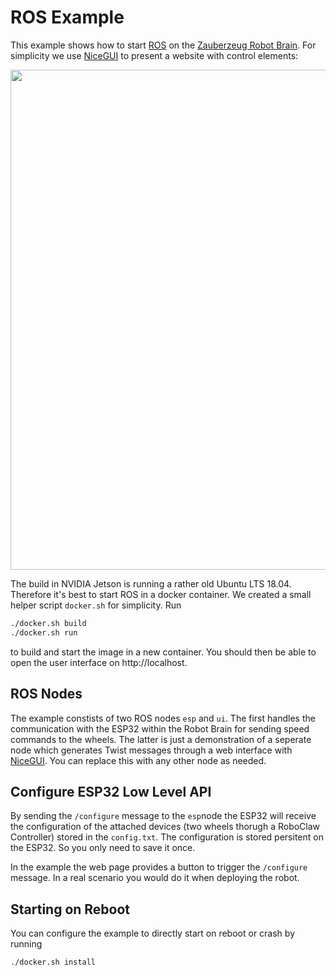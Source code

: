 # ROS Example

This example shows how to start [ROS](https://www.ros.org/) on the [Zauberzeug Robot Brain](https://zauberzeug.com/product-robot-brain.html).
For simplicity we use [NiceGUI](https://nicegui.io/) to present a website with control elements:

<img src="https://raw.githubusercontent.com/zauberzeug/rosys/main/examples/ros/screenshot.png" width="800">

The build in NVIDIA Jetson is running a rather old Ubuntu LTS 18.04.
Therefore it's best to start ROS in a docker container.
We created a small helper script `docker.sh` for simplicity. Run

```bash
./docker.sh build
./docker.sh run
```

to build and start the image in a new container.
You should then be able to open the user interface on http://localhost.

## ROS Nodes

The example constists of two ROS nodes `esp` and `ui`.
The first handles the communication with the ESP32 within the Robot Brain for sending speed commands to the wheels.
The latter is just a demonstration of a seperate node which generates Twist messages through a web interface with [NiceGUI](https://nicegui.io/). You can replace this with any other node as needed.

## Configure ESP32 Low Level API

By sending the `/configure` message to the `esp`node the ESP32 will receive the configuration of the attached devices (two wheels thorugh a RoboClaw Controller) stored in the `config.txt`. The configuration is stored persitent on the ESP32. So you only need to save it once.

In the example the web page provides a button to trigger the `/configure` message. In a real scenario you would do it when deploying the robot.

## Starting on Reboot

You can configure the example to directly start on reboot or crash by running

```bash
./docker.sh install
```
